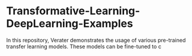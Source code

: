 # Transformative-Learning-DeepLearning-Examples
In this repository, Verater demonstrates the usage of various pre-trained transfer learning models. These models can be fine-tuned to c